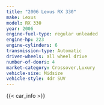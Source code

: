 ```yaml
---
title: "2006 Lexus RX 330"
make: Lexus
model: RX 330
year: 2006
engine-fuel-type: regular unleaded
engine-hp: 223
engine-cylinders: 6
transmission-type: Automatic
driven-wheels: all wheel drive
number-of-doors: 4
market-category: Crossover,Luxury
vehicle-size: Midsize
vehicle-style: 4dr SUV
---
```


{{< car_info >}}
